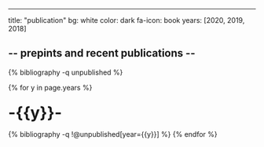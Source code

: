 ---
title: "publication"
bg: white
color: dark
fa-icon: book
years: [2020, 2019, 2018]


## -- prepints and recent publications --

{% bibliography -q unpublished %}

{% for y in page.years %}
  <h3><class="year"><font size="+3">-{{y}}-</font></h3>
  {% bibliography -q !@unpublished[year={{y}}] %}
{% endfor %}
